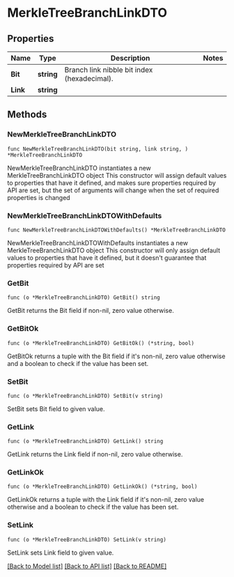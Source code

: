 # MerkleTreeBranchLinkDTO

## Properties

Name | Type | Description | Notes
------------ | ------------- | ------------- | -------------
**Bit** | **string** | Branch link nibble bit index (hexadecimal). | 
**Link** | **string** |  | 

## Methods

### NewMerkleTreeBranchLinkDTO

`func NewMerkleTreeBranchLinkDTO(bit string, link string, ) *MerkleTreeBranchLinkDTO`

NewMerkleTreeBranchLinkDTO instantiates a new MerkleTreeBranchLinkDTO object
This constructor will assign default values to properties that have it defined,
and makes sure properties required by API are set, but the set of arguments
will change when the set of required properties is changed

### NewMerkleTreeBranchLinkDTOWithDefaults

`func NewMerkleTreeBranchLinkDTOWithDefaults() *MerkleTreeBranchLinkDTO`

NewMerkleTreeBranchLinkDTOWithDefaults instantiates a new MerkleTreeBranchLinkDTO object
This constructor will only assign default values to properties that have it defined,
but it doesn't guarantee that properties required by API are set

### GetBit

`func (o *MerkleTreeBranchLinkDTO) GetBit() string`

GetBit returns the Bit field if non-nil, zero value otherwise.

### GetBitOk

`func (o *MerkleTreeBranchLinkDTO) GetBitOk() (*string, bool)`

GetBitOk returns a tuple with the Bit field if it's non-nil, zero value otherwise
and a boolean to check if the value has been set.

### SetBit

`func (o *MerkleTreeBranchLinkDTO) SetBit(v string)`

SetBit sets Bit field to given value.


### GetLink

`func (o *MerkleTreeBranchLinkDTO) GetLink() string`

GetLink returns the Link field if non-nil, zero value otherwise.

### GetLinkOk

`func (o *MerkleTreeBranchLinkDTO) GetLinkOk() (*string, bool)`

GetLinkOk returns a tuple with the Link field if it's non-nil, zero value otherwise
and a boolean to check if the value has been set.

### SetLink

`func (o *MerkleTreeBranchLinkDTO) SetLink(v string)`

SetLink sets Link field to given value.



[[Back to Model list]](../README.md#documentation-for-models) [[Back to API list]](../README.md#documentation-for-api-endpoints) [[Back to README]](../README.md)



